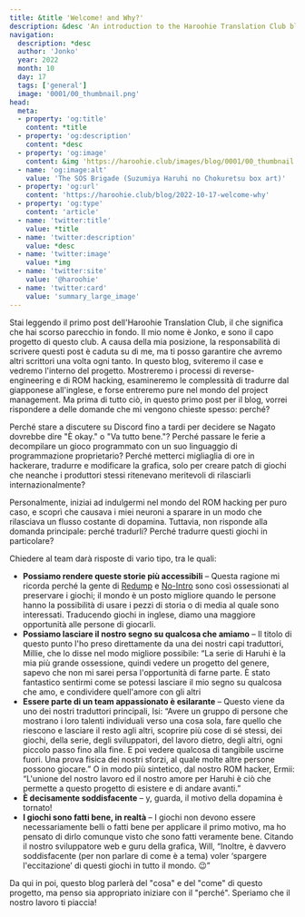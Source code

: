 ```yaml
---
title: &title 'Welcome! and Why?'
description: &desc 'An introduction to the Haroohie Translation Club blog and an explanation of our motivations for translating Haruhi games.'
navigation:
  description: *desc
  author: 'Jonko'
  year: 2022
  month: 10
  day: 17
  tags: ['general']
  image: '0001/00_thumbnail.png'
head:
  meta:
  - property: 'og:title'
    content: *title
  - property: 'og:description'
    content: *desc
  - property: 'og:image'
    content: &img 'https://haroohie.club/images/blog/0001/00_thumbnail.png'
  - name: 'og:image:alt'
    value: 'The SOS Brigade (Suzumiya Haruhi no Chokuretsu box art)'
  - property: 'og:url'
    content: 'https://haroohie.club/blog/2022-10-17-welcome-why'
  - property: 'og:type'
    content: 'article'
  - name: 'twitter:title'
    value: *title
  - name: 'twitter:description'
    value: *desc
  - name: 'twitter:image'
    value: *img
  - name: 'twitter:site'
    value: '@haroohie'
  - name: 'twitter:card'
    value: 'summary_large_image'
---
```


Stai leggendo il primo post dell'Haroohie Translation Club, il che significa che hai scorso parecchio in fondo. Il mio nome è Jonko, e sono il capo progetto di questo club. A causa della mia posizione, la responsabilità di scrivere questi post è caduta su di me, ma ti posso garantire che avremo altri scrittori una volta ogni tanto. In questo blog, sviteremo il case e vedremo l'interno del progetto. Mostreremo i processi di reverse-engineering e di ROM hacking, esamineremo le complessità di tradurre dal giapponese all'inglese, e forse entreremo pure nel mondo del project management. Ma prima di tutto ciò, in questo primo post per il blog, vorrei rispondere a delle domande che mi vengono chieste spesso: perché?

Perché stare a discutere su Discord fino a tardi per decidere se Nagato dovrebbe dire "È okay." o "Va tutto bene."? Perché passare le ferie a decompilare un gioco programmato con un suo linguaggio di programmazione proprietario? Perché metterci migliaglia di ore in hackerare, tradurre e modificare la grafica, solo per creare patch di giochi che neanche i produttori stessi ritenevano meritevoli di rilasciarli internazionalmente?

Personalmente, iniziai ad indulgermi nel mondo del ROM hacking per puro caso, e scoprì che causava i miei neuroni a sparare in un modo che rilasciava un flusso costante di dopamina. Tuttavia, non risponde alla domanda principale: perché tradurli? Perché tradurre questi giochi in particolare?

Chiedere al team darà risposte di vario tipo, tra le quali:

* **‌Possiamo rendere queste storie più accessibili** – Questa ragione mi ricorda perché la gente di [Redump](http://redump.org/) e [No-Intro](https://no-intro.org/) sono così ossessionati al preservare i giochi; il mondo è un posto migliore quando le persone hanno la possibilità di usare i pezzi di storia o di media al quale sono interessati. Traducendo giochi in inglese, diamo una maggiore opportunità alle persone di giocarli.
* **‌Possiamo lasciare il nostro segno su qualcosa che amiamo** – Il titolo di questo punto l'ho preso direttamente da una dei nostri capi traduttori, Millie, che lo disse nel modo migliore possibile: “La serie di Haruhi è la mia più grande ossessione, quindi vedere un progetto del genere, sapevo che non mi sarei persa l'opportunità di farne parte. È stato fantastico sentirmi come se potessi lasciare il mio segno su qualcosa che amo, e condividere quell'amore con gli altri
* **‌Essere parte di un team appassionato è esilarante** – Questo viene da uno dei nostri traduttori principali, Isi: “Avere un gruppo di persone che mostrano i loro talenti individuali verso una cosa sola, fare quello che riescono e lasciare il resto agli altri, scoprire più cose di sé stessi, dei giochi, della serie, degli sviluppatori, del lavoro dietro, degli altri, ogni piccolo passo fino alla fine. E poi vedere qualcosa di tangibile uscirne fuori. Una prova fisica dei nostri sforzi, al quale molte altre persone possono giocare.” O in modo più sintetico, dal nostro ROM hacker, Ermii: “L'unione del nostro lavoro ed il nostro amore per Haruhi è ciò che permette a questo progetto di esistere e di andare avanti.”
* **‌È decisamente soddisfacente** – y, guarda, il motivo della dopamina è tornato!
* **‌I giochi sono fatti bene, in realtà** – I giochi non devono essere necessariamente belli o fatti bene per applicare il primo motivo, ma ho pensato di dirlo comunque visto che sono fatti veramente bene. Citando il nostro sviluppatore web e guru della grafica, Will, “Inoltre, è davvero soddisfacente (per non parlare di come è a tema) voler ‘spargere l'eccitazione’ di questi giochi in tutto il mondo. 😉”

Da qui in poi, questo blog parlerà del "cosa" e del "come" di questo progetto, ma penso sia appropriato iniziare con il "perché". Speriamo che il nostro lavoro ti piaccia!